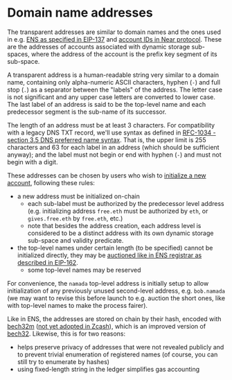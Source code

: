 # Domain name addresses

The transparent addresses are similar to domain names and the ones used in e.g. [ENS as specified in EIP-137](https://eips.ethereum.org/EIPS/eip-137) and [account IDs in Near protocol](https://nomicon.io/DataStructures/Account.html). These are the addresses of accounts associated with dynamic storage sub-spaces, where the address of the account is the prefix key segment of its sub-space.

A transparent address is a human-readable string very similar to a domain name, containing only alpha-numeric ASCII characters, hyphen (`-`) and full stop (`.`) as a separator between the "labels" of the address. The letter case is not significant and any upper case letters are converted to lower case. The last label of an address is said to be the top-level name and each predecessor segment is the sub-name of its successor.

The length of an address must be at least 3 characters. For compatibility with a legacy DNS TXT record, we'll use syntax as defined in [RFC-1034 - section 3.5 DNS preferred name syntax](https://www.ietf.org/rfc/rfc1034.txt). That is, the upper limit is 255 characters and 63 for each label in an address (which should be sufficient anyway); and the label must not begin or end with hyphen (`-`) and must not begin with a digit.

These addresses can be chosen by users who wish to [initialize a new account](#initializing-a-new-account), following these rules:

- a new address must be initialized on-chain
  - each sub-label must be authorized by the predecessor level address (e.g. initializing address `free.eth` must be authorized by `eth`, or `gives.free.eth` by `free.eth`, etc.) 
  - note that besides the address creation, each address level is considered to be a distinct address with its own dynamic storage sub-space and validity predicate.
- the top-level names under certain length (to be specified) cannot be initialized directly, they may be [auctioned like in ENS registrar as described in EIP-162](https://eips.ethereum.org/EIPS/eip-162).
  - some top-level names may be reserved

For convenience, the `namada` top-level address is initially setup to allow initialization of any previously unused second-level address, e.g. `bob.namada` (we may want to revise this before launch to e.g. auction the short ones, like with top-level names to make the process fairer).

Like in ENS, the addresses are stored on chain by their hash, encoded with [bech32m](https://github.com/bitcoin/bips/blob/master/bip-0350.mediawiki) ([not yet adopted in Zcash](https://github.com/zcash/zips/issues/484)), which is an improved version of [bech32](https://github.com/bitcoin/bips/blob/master/bip-0173.mediawiki). Likewise, this is for two reasons:
- helps preserve privacy of addresses that were not revealed publicly and to prevent trivial enumeration of registered names (of course, you can still try to enumerate by hashes)
- using fixed-length string in the ledger simplifies gas accounting
